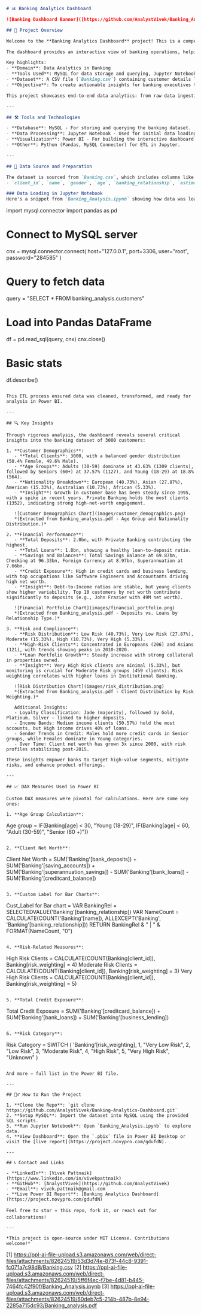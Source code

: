 ```markdown
# 📊 Banking Analytics Dashboard

![Banking Dashboard Banner]([https://github.com/AnalystVivek/Banking_Analysis/blob/main/Screenshot%202025-08-05%20002028.png])  

## 🚀 Project Overview

Welcome to the **Banking Analytics Dashboard** project! This is a comprehensive data analytics initiative focused on analyzing banking customer data to uncover key insights into customer demographics, financial performance, risk profiles, and compliance metrics. As a Data Analyst, I leveraged this project to demonstrate skills in data extraction, transformation, visualization, and insightful reporting.

The dashboard provides an interactive view of banking operations, helping stakeholders understand client behaviors, financial health, and risk exposures. Built using real-world banking data, it highlights trends in deposits, loans, customer loyalty, and risk categories across various demographics.

Key highlights:
- **Domain**: Data Analytics in Banking
- **Tools Used**: MySQL for data storage and querying, Jupyter Notebook for data exploration and ETL, Power BI for interactive visualizations and dashboard creation.
- **Dataset**: A CSV file (`Banking.csv`) containing customer details like age, income, banking relationships, deposits, loans, and more (sample attached in repo).
- **Objective**: To create actionable insights for banking executives to optimize customer engagement, manage risks, and drive financial growth.

This project showcases end-to-end data analytics: from raw data ingestion to insightful dashboards. Explore the live Power BI report [here](https://project.novypro.com/gdufdN) for interactive exploration!

---

## 🛠 Tools and Technologies

- **Database**: MySQL - For storing and querying the banking dataset.
- **Data Processing**: Jupyter Notebook - Used for initial data loading, cleaning, and analysis (see `Banking_Analysis.ipynb` in the repo).
- **Visualization**: Power BI - For building the interactive dashboard with DAX measures and custom visuals.
- **Other**: Python (Pandas, MySQL Connector) for ETL in Jupyter.

---

## 📂 Data Source and Preparation

The dataset is sourced from `Banking.csv`, which includes columns like:
- `client_id`, `name`, `gender`, `age`, `banking_relationship`, `estimated_income`, `loyalty_classification`, `bank_loans`, `bank_deposits`, etc.

### Data Loading in Jupyter Notebook
Here's a snippet from `Banking_Analysis.ipynb` showing how data was loaded from MySQL:

```
import mysql.connector
import pandas as pd

# Connect to MySQL server
cnx = mysql.connector.connect(
    host="127.0.0.1",
    port=3306,
    user="root",
    password="284585"
)

# Query to fetch data
query = "SELECT * FROM banking_analysis.customers"

# Load into Pandas DataFrame
df = pd.read_sql(query, cnx)
cnx.close()

# Basic stats
df.describe()
```

This ETL process ensured data was cleaned, transformed, and ready for analysis in Power BI.

---

## 🔍 Key Insights

Through rigorous analysis, the dashboard reveals several critical insights into the banking dataset of 3000 customers:

1. **Customer Demographics**:
   - **Total Clients**: 3000, with a balanced gender distribution (50.4% Female, 49.6% Male).
   - **Age Groups**: Adults (30-59) dominate at 43.63% (1309 clients), followed by Seniors (60+) at 37.57% (1127), and Young (18-29) at 18.8% (564).
   - **Nationality Breakdown**: European (40.73%), Asian (27.87%), American (15.33%), Australian (10.73%), African (5.33%).
   - **Insight**: Growth in customer base has been steady since 1995, with a spike in recent years. Private Banking holds the most clients (1352), indicating strong high-net-worth engagement.

   ![Customer Demographics Chart](images/customer_demographics.png)  
   *(Extracted from Banking_analysis.pdf - Age Group and Nationality Distribution.)*

2. **Financial Performance**:
   - **Total Deposits**: 2.0bn, with Private Banking contributing the highest.
   - **Total Loans**: 1.8bn, showing a healthy loan-to-deposit ratio.
   - **Savings and Balances**: Total Savings Balance at 69.87bn, Checking at 96.33bn, Foreign Currency at 8.97bn, Superannuation at 7.66bn.
   - **Credit Exposure**: High in credit cards and business lending, with top occupations like Software Engineers and Accountants driving high net worth.
   - **Insight**: Debt-to-Income ratios are stable, but young clients show higher variability. Top 10 customers by net worth contribute significantly to deposits (e.g., John Frazier with 49M net worth).

   ![Financial Portfolio Chart](images/financial_portfolio.png)  
   *(Extracted from Banking_analysis.pdf - Deposits vs. Loans by Relationship Type.)*

3. **Risk and Compliance**:
   - **Risk Distribution**: Low Risk (40.73%), Very Low Risk (27.87%), Moderate (15.33%), High (10.73%), Very High (5.33%).
   - **High-Risk Clients**: Concentrated in Europeans (206) and Asians (121), with trends showing peaks in 2010-2020.
   - **Loan Portfolio Growth**: Steady increase with strong collateral in properties owned.
   - **Insight**: Very High Risk clients are minimal (5.33%), but monitoring is crucial for Moderate Risk groups (459 clients). Risk weighting correlates with higher loans in Institutional Banking.

   ![Risk Distribution Chart](images/risk_distribution.png)  
   *(Extracted from Banking_analysis.pdf - Client Distribution by Risk Weighting.)*

   Additional Insights:
   - Loyalty Classification: Jade (majority), followed by Gold, Platinum, Silver – linked to higher deposits.
   - Income Bands: Medium income clients (50.57%) hold the most accounts, but High income drives 40% of loans.
   - Gender Trends in Credit: Males hold more credit cards in Senior groups, while Females dominate in Young categories.
   - Over Time: Client net worth has grown 3x since 2000, with risk profiles stabilizing post-2015.

These insights empower banks to target high-value segments, mitigate risks, and enhance product offerings.

---

## 📈 DAX Measures Used in Power BI

Custom DAX measures were pivotal for calculations. Here are some key ones:

1. **Age Group Calculation**:
   ```
   Age group = IF(Banking[age] < 30, "Young (18-29)", IF(Banking[age] < 60, "Adult (30-59)", "Senior (60 +)"))
   ```

2. **Client Net Worth**:
   ```
   Client Net Worth = SUM('Banking'[bank_deposits]) + SUM('Banking'[saving_accounts]) + SUM('Banking'[superannuation_savings]) - SUM('Banking'[bank_loans]) - SUM('Banking'[creditcard_balance])
   ```

3. **Custom Label for Bar Charts**:
   ```
   Cust_Label for Bar chart =
   VAR BankingRel = SELECTEDVALUE('Banking'[banking_relationship])
   VAR NameCount = CALCULATE(COUNT('Banking'[name]), ALLEXCEPT('Banking', 'Banking'[banking_relationship]))
   RETURN
   BankingRel & " | " & FORMAT(NameCount, "0")
   ```

4. **Risk-Related Measures**:
   ```
   High Risk Clients = CALCULATE(COUNT(Banking[client_id]), Banking[risk_weighting] = 4)
   Moderate Risk Clients = CALCULATE(COUNT(Banking[client_id]), Banking[risk_weighting] = 3)
   Very High Risk Clients = CALCULATE(COUNT(Banking[client_id]), Banking[risk_weighting] = 5)
   ```

5. **Total Credit Exposure**:
   ```
   Total Credit Exposure = SUM('Banking'[creditcard_balance]) + SUM('Banking'[bank_loans]) + SUM('Banking'[business_lending])
   ```

6. **Risk Category**:
   ```
   Risk Category =
   SWITCH (
       'Banking'[risk_weighting],
       1, "Very Low Risk",
       2, "Low Risk",
       3, "Moderate Risk",
       4, "High Risk",
       5, "Very High Risk", "Unknown"
   )
   ```

And more – full list in the Power BI file.

---

## 🏃‍♂️ How to Run the Project

1. **Clone the Repo**: `git clone https://github.com/AnalystVivek/Banking-Analytics-Dashboard.git`
2. **Setup MySQL**: Import the dataset into MySQL using the provided SQL scripts.
3. **Run Jupyter Notebook**: Open `Banking_Analysis.ipynb` to explore data.
4. **View Dashboard**: Open the `.pbix` file in Power BI Desktop or visit the [live report](https://project.novypro.com/gdufdN).

---

## 📞 Contact and Links

- **LinkedIn**: [Vivek Pattnaik](https://www.linkedin.com/in/vivekpattnaik)  
- **GitHub**: [AnalystVivek](https://github.com/AnalystVivek)  
- **Email**: vivek.pattnaik@gmail.com  
- **Live Power BI Report**: [Banking Analytics Dashboard](https://project.novypro.com/gdufdN)

Feel free to star ⭐ this repo, fork it, or reach out for collaborations!

---

*This project is open-source under MIT License. Contributions welcome!*
```

[1] https://ppl-ai-file-upload.s3.amazonaws.com/web/direct-files/attachments/82624519/53d3d74e-873f-44c8-9391-fc071a7c98d8/Banking.csv
[2] https://ppl-ai-file-upload.s3.amazonaws.com/web/direct-files/attachments/82624519/5ff6f4ec-f7be-4d81-b445-7464fc42f90f/Banking_Analysis.ipynb
[3] https://ppl-ai-file-upload.s3.amazonaws.com/web/direct-files/attachments/82624519/60deb7c5-214b-487b-8e94-2285a715dc93/Banking_analysis.pdf
